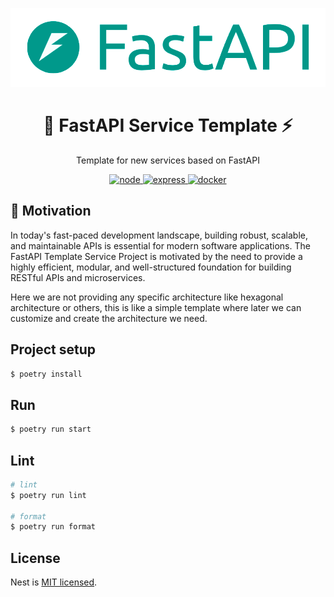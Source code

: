 <p align="center">
  <a href="https://fastapi.tiangolo.com/" target="blank">
    <img src="images/fastapi.png" width="512" alt="FastAPI Logo" />
  </a>
</p>

<h1 align="center">🚀 FastAPI Service Template ⚡</h1>

<p align="center">
  Template for new services based on FastAPI
</p>

<p align="center">
  <a href="https://fastapi.tiangolo.com/" target="_blank">
    <img src="https://img.shields.io/badge/Package Manager-Poetry -green.svg" alt="node"/>
  </a>
  <a href="https://fastapi.tiangolo.com/">
    <img src="https://img.shields.io/badge/Web_Framework-FastAPI⚡-black.svg" alt="express"/>
  </a>
  <a href="https://www.docker.com/">
    <img src="https://img.shields.io/badge/Dockerized 🐳_-blue.svg" alt="docker"/>
  </a>
</p>

## 👀 Motivation

In today's fast-paced development landscape, building robust, scalable, and maintainable APIs is essential for modern software applications. The FastAPI Template Service Project is motivated by the need to provide a highly efficient, modular, and well-structured foundation for building RESTful APIs and microservices. 

Here we are not providing any specific architecture like hexagonal architecture or others, this is like a simple template where later we can customize and create the architecture we need.

## Project setup

```bash
$ poetry install
```

## Run

```bash
$ poetry run start
```

## Lint

```bash
# lint
$ poetry run lint

# format
$ poetry run format
```

## License

Nest is [MIT licensed](https://github.com/nestjs/nest/blob/master/LICENSE).